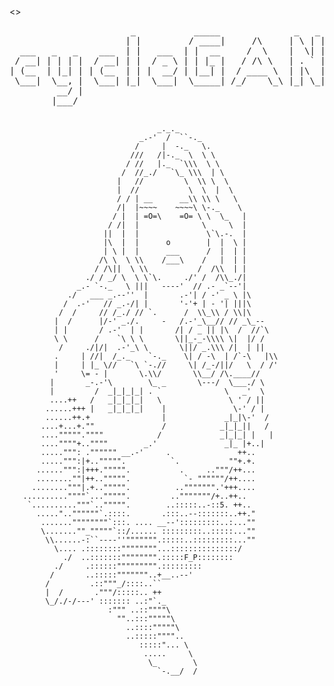 <!DOCTYPE html PUBLIC "-//W3C//DTD XHTML 1.0 Transitional//EN"
"http://www.w3.org/TR/xhtml1/DTD/xhtml1-transitional.dtd"> 
<html xmlns="http://www.w3.org/1999/xhtml">
    <head>
        <></>
    </head>
    <body>
        <pre>                       _           _____              _   _ 
                      | |         / ____|     /\     | \ | |
  ___   _   _    ___  | |   ___  | |  __     /  \    |  \| |
 / __| | | | |  / __| | |  / _ \ | | |_ |   / /\ \   | . ` |
| (__  | |_| | | (__  | | |  __/ | |__| |  / ____ \  | |\  |
 \___|  \__, |  \___| |_|  \___|  \_____| /_/    \_\ |_| \_|
         __/ |                                              
        |___/                                               
  </pre>
    </body>
</html>
 
 
 
 
                                     _._._
                                 _.-'  /  ``-._
                                /     |  -._   \.
                               ///   /|-._  \  \ \
                              / //   |._  `\\\  \ \
                             /  //_./   `\_ \\\  | \
                            |   //         \  \\ \  \
                            |  //           \  \  |  \
                            / / | __      __\\ \\ \   \
                            /|  |~~~~    ~~~~\ \-._    \
                           / |  | =O=\    =O= \ \  \_   |
                          / /|  |              \     \  |
                         ||  |  |               \`\.-.  |
                         |\  |  |      o        |  |  \ |
                         | \ |  |      ___      /  |  | |
                        /\ \  \ \\    /___\    /   |  | |
                       / /\||  \ \\           /  /\\  | |
                     ./ / _/ \  \ \`\.     ./' /  /\\_./|
                   _.- `-._   \ |||   ----'  // .- _`--'|
                 ./   ___ _.--''  |       .-'| / -' _ \ |\
                /  .-'   // _.-/| |       '-'+ | - '| |||\
               /  /     // /_./ // `.      /  \\_\\ / \\|\
              |  /      |/-' _./.     -   /.-'_\__// // _\_--
              | |       / .-'  | |       /| / _ || |\  /  //`\
              \ \      /    `\ \ \       \||_-_-\\\\ \|  |/ /
               /     ./|/|  .-'_\ \       \||/ _.\\\ /|  | ||
              .     | //|  /_._    `-._    \| / -\  | /`-\   |\\
              |     | |_ \//   `\ `-.//     \| /_-/||/   \  / /'
              '     \= - |       \.\\/       \\__/ /\.____//
             |       _-.-'\        \_ _       \---/  \___./ \
             |         /  _|_|_|_| . `              \   _'  \
             ....++   /   _|_|_|_|   \               \ ' / ||
            ......+++ |   _|_|_|_|    |               \-' / |
            ......++.+                |             _|_|\-'  /
           ....+...+.""               /            _|_|_||   /
           ....""""".""""            /             _|_|_| |   |
           ....""""+..""""        _.'               _|_ |+..|
           .....""": ."""""" __.-'     .               ++..
           .....""":|+..""""".          `.           ""+.+.
          ......""":|+++.""""".           .     .."""/++...
          ........""|++..""""".            `- """"""/++....
         ........"""|.+..""""".          ..""""""".'+++....
       ..........""""`...""""".         .."""""""/+..++..
        `.........."""`..""""".        ..:::::..-::5. ++..
          ....."..""""""`.::::.       .:::..--:::::::..++."
           .......""""""""`:::. .... __--':::::::::..:...""
           \.......""_"""""`::/...... :::::::::..:::::...""
            \\......-:``----''""""""".:::::..:::::::::...""
              \.... .::::::::""""""""...:::::::::::::::/
                ./  ..:::::::"""""""".:::::F_P::::::::
              ./     .::::::""""""""".:::::::::
             /       ..:::::"""""""..+__..--'
            /         .::"""_/::::..``
            |  /       ."""/:::::.. ++
            \_/./-/---' ::::::: ..:"`._
                          :""" ..::""""\
                            ""..:::"""""\
                              ..::::"""""\
                              ..:::::""""..
                                 :::::"... \
                                  .....     \
                                   \_        \
                                     `-.__/  /
